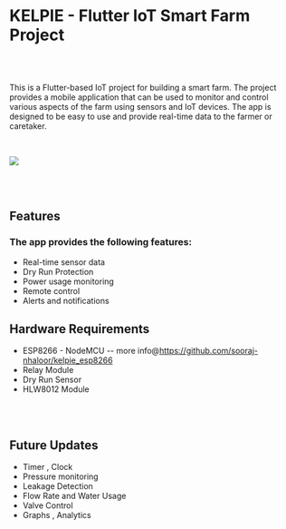 # KELPIE - Flutter IoT Smart Farm Project

<br/>
<br/>

This is a Flutter-based IoT project for building a smart farm. The project provides a mobile application that can be used to monitor and control various aspects of the farm using sensors and IoT devices. The app is designed to be easy to use and provide real-time data to the farmer or caretaker.

<br/>

![](https://github.com/sooraj-nhaloor/kelpie/blob/main/image.png)

<br/>
<br/>

## Features

### The app provides the following features:

  + Real-time sensor data
  + Dry Run Protection
  + Power usage monitoring
  + Remote control
  + Alerts and notifications
  
  
## Hardware Requirements

+ ESP8266 - NodeMCU -- more info@https://github.com/sooraj-nhaloor/kelpie_esp8266
+ Relay Module
+ Dry Run Sensor
+ HLW8012 Module

<br/>
<br/>

## Future Updates

+ Timer , Clock 
+ Pressure monitoring
+ Leakage Detection
+ Flow Rate and Water Usage
+ Valve Control
+ Graphs , Analytics
